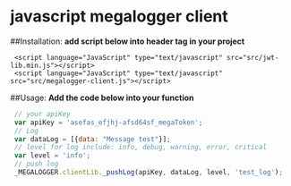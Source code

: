 # javascript megalogger client

##Installation:
**add script below into header tag in your project**
```
 <script language="JavaScript" type="text/javascript" src="src/jwt-lib.min.js"></script>
 <script language="JavaScript" type="text/javascript" src="src/megalogger-client.js"></script>
```


##Usage:
**Add the code below into your function**

```javascript
 // your apiKey
 var apiKey = 'asefas_efjhj-afsd64sf_megaToken';
 // Log
 var dataLog = [{data: "Message test"}];
 // level for log include: info, debug, warning, error, critical 
 var level = 'info';
 // push log
 _MEGALOGGER.clientLib._pushLog(apiKey, dataLog, level, 'test_log');
 
```



